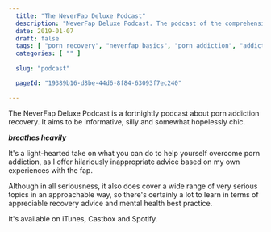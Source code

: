 ```yaml
---
  title: "The NeverFap Deluxe Podcast"
  description: "NeverFap Deluxe Podcast. The podcast of the comprehensive porn addiction recovery process."
  date: 2019-01-07
  draft: false
  tags: [ "porn recovery", "neverfap basics", "porn addiction", "addiction", "awareness", "nofap", "neverfap", "neverfap deluxe", "neverfap basics", "nofap practices", "neverfap practices" ]
  categories: [ "" ]
  
  slug: "podcast"

  pageId: "19389b16-d8be-44d6-8f84-63093f7ec240"

---
```


The NeverFap Deluxe Podcast is a fortnightly podcast about porn addiction recovery. It aims to be informative, silly and somewhat hopelessly chic.

***breathes heavily***

It's a light-hearted take on what you can do to help yourself overcome porn addiction, as I offer hilariously inappropriate advice based on my own experiences with the fap.

Although in all seriousness, it also does cover a wide range of very serious topics in an approachable way, so there's certainly a lot to learn in terms of appreciable recovery advice and mental health best practice.

It's available on iTunes, Castbox and Spotify.
